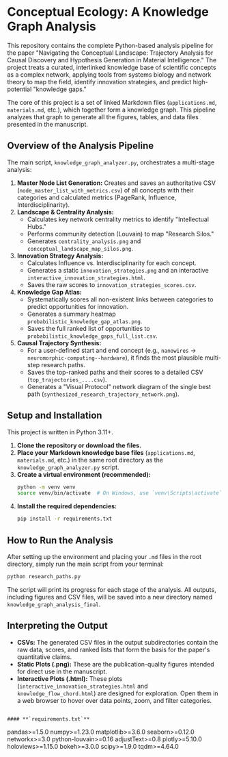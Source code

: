 # Conceptual Ecology: A Knowledge Graph Analysis

This repository contains the complete Python-based analysis pipeline for the paper "Navigating the Conceptual Landscape: Trajectory Analysis for Causal Discovery and Hypothesis Generation in Material Intelligence." The project treats a curated, interlinked knowledge base of scientific concepts as a complex network, applying tools from systems biology and network theory to map the field, identify innovation strategies, and predict high-potential "knowledge gaps."

The core of this project is a set of linked Markdown files (`applications.md`, `materials.md`, etc.), which together form a knowledge graph. This pipeline analyzes that graph to generate all the figures, tables, and data files presented in the manuscript.

## Overview of the Analysis Pipeline

The main script, `knowledge_graph_analyzer.py`, orchestrates a multi-stage analysis:

1.  **Master Node List Generation:** Creates and saves an authoritative CSV (`node_master_list_with_metrics.csv`) of all concepts with their categories and calculated metrics (PageRank, Influence, Interdisciplinarity).
2.  **Landscape & Centrality Analysis:**
    *   Calculates key network centrality metrics to identify "Intellectual Hubs."
    *   Performs community detection (Louvain) to map "Research Silos."
    *   Generates `centrality_analysis.png` and `conceptual_landscape_map_silos.png`.
3.  **Innovation Strategy Analysis:**
    *   Calculates Influence vs. Interdisciplinarity for each concept.
    *   Generates a static `innovation_strategies.png` and an interactive `interactive_innovation_strategies.html`.
    *   Saves the raw scores to `innovation_strategies_scores.csv`.
4.  **Knowledge Gap Atlas:**
    *   Systematically scores all non-existent links between categories to predict opportunities for innovation.
    *   Generates a summary heatmap `probabilistic_knowledge_gap_atlas.png`.
    *   Saves the full ranked list of opportunities to `probabilistic_knowledge_gaps_full_list.csv`.
5.  **Causal Trajectory Synthesis:**
    *   For a user-defined start and end concept (e.g., `nanowires` -> `neuromorphic-computing--hardware`), it finds the most plausible multi-step research paths.
    *   Saves the top-ranked paths and their scores to a detailed CSV (`top_trajectories_....csv`).
    *   Generates a "Visual Protocol" network diagram of the single best path (`synthesized_research_trajectory_network.png`).

## Setup and Installation

This project is written in Python 3.11+.

1.  **Clone the repository or download the files.**
2.  **Place your Markdown knowledge base files** (`applications.md`, `materials.md`, etc.) in the same root directory as the `knowledge_graph_analyzer.py` script.
3.  **Create a virtual environment (recommended):**
    ```bash
    python -m venv venv
    source venv/bin/activate  # On Windows, use `venv\Scripts\activate`
    ```
4.  **Install the required dependencies:**
    ```bash
    pip install -r requirements.txt
    ```

## How to Run the Analysis

After setting up the environment and placing your `.md` files in the root directory, simply run the main script from your terminal:

```bash
python research_paths.py
```

The script will print its progress for each stage of the analysis. All outputs, including figures and CSV files, will be saved into a new directory named `knowledge_graph_analysis_final`.

## Interpreting the Output

*   **CSVs:** The generated CSV files in the output subdirectories contain the raw data, scores, and ranked lists that form the basis for the paper's quantitative claims.
*   **Static Plots (.png):** These are the publication-quality figures intended for direct use in the manuscript.
*   **Interactive Plots (.html):** These plots (`interactive_innovation_strategies.html` and `knowledge_flow_chord.html`) are designed for exploration. Open them in a web browser to hover over data points, zoom, and filter categories.
```

#### **`requirements.txt`**

```
pandas>=1.5.0
numpy>=1.23.0
matplotlib>=3.6.0
seaborn>=0.12.0
networkx>=3.0
python-louvain>=0.16
adjustText>=0.8
plotly>=5.10.0
holoviews>=1.15.0
bokeh>=3.0.0
scipy>=1.9.0
tqdm>=4.64.0
```
